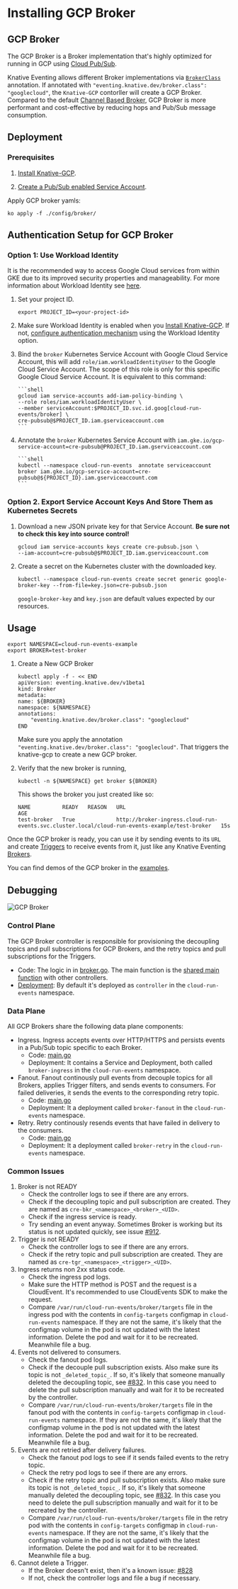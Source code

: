 # Installing GCP Broker

## GCP Broker

The GCP Broker is a Broker implementation that's highly optimized for running in GCP using [Cloud Pub/Sub](https://cloud.google.com/pubsub).

Knative Eventing allows different Broker implementations via [`BrokerClass`](https://knative.dev/development/eventing/broker/broker-trigger/)
annotation. If annotated with  `"eventing.knative.dev/broker.class": "googlecloud"`, the `Knative-GCP` contorller will
create a GCP Broker. Compared to the default [Channel Based Broker](https://knative.dev/development/eventing/broker/channel-based-broker/),
GCP Broker is more performant and cost-effective by reducing hops and Pub/Sub message consumption.

## Deployment

### Prerequisites

1. [Install Knative-GCP](./install-knative-gcp.md).

2. [Create a Pub/Sub enabled Service Account](./pubsub-service-account.md).


Apply GCP broker yamls:

```shell
ko apply -f ./config/broker/
```

## Authentication Setup for GCP Broker

### Option 1: Use Workload Identity

It is the recommended way to access Google Cloud services from within GKE due to
its improved security properties and manageability. For more information about
Workload Identity see
[here](https://cloud.google.com/kubernetes-engine/docs/how-to/workload-identity).

1.  Set your project ID.

    ```shell
    export PROJECT_ID=<your-project-id>
    ```

1.  Make sure Workload Identity is enabled when you
    [Install Knative-GCP](install-knative-gcp.md). If not,
    [configure authentication mechanism](authentication-mechanisms-gcp.md) using
    the Workload Identity option.

1.  Bind the `broker` Kubernetes Service Account with Google Cloud Service
    Account, this will add `role/iam.workloadIdentityUser` to the Google Cloud
    Service Account. The scope of this role is only for this specific Google
    Cloud Service Account. It is equivalent to this command:

        ```shell
        gcloud iam service-accounts add-iam-policy-binding \
        --role roles/iam.workloadIdentityUser \
        --member serviceAccount:$PROJECT_ID.svc.id.goog[cloud-run-events/broker] \
        cre-pubsub@$PROJECT_ID.iam.gserviceaccount.com
        ```

1.  Annotate the `broker` Kubernetes Service Account with
    `iam.gke.io/gcp-service-account=cre-pubsub@PROJECT_ID.iam.gserviceaccount.com`

        ```shell
        kubectl --namespace cloud-run-events  annotate serviceaccount broker iam.gke.io/gcp-service-account=cre-pubsub@${PROJECT_ID}.iam.gserviceaccount.com
        ```

### Option 2. Export Service Account Keys And Store Them as Kubernetes Secrets

1. Download a new JSON private key for that Service Account. **Be sure not to
   check this key into source control!**

   ```shell
   gcloud iam service-accounts keys create cre-pubsub.json \
   --iam-account=cre-pubsub@$PROJECT_ID.iam.gserviceaccount.com
   ```

1. Create a secret on the Kubernetes cluster with the downloaded key.

   ```shell
   kubectl --namespace cloud-run-events create secret generic google-broker-key --from-file=key.json=cre-pubsub.json
   ```

   `google-broker-key` and `key.json` are default values expected by our
   resources.

## Usage

```shell
export NAMESPACE=cloud-run-events-example
export BROKER=test-broker
```

1. Create a New GCP Broker

   ```shell
   kubectl apply -f - << END
   apiVersion: eventing.knative.dev/v1beta1
   kind: Broker
   metadata:
   name: ${BROKER}
   namespace: ${NAMESPACE}
   annotations:
       "eventing.knative.dev/broker.class": "googlecloud"
   END
   ```

   Make sure you apply the annotation
   `"eventing.knative.dev/broker.class": "googlecloud"`. That triggers the
   knative-gcp to create a new GCP broker.

1. Verify that the new broker is running,

   ```shell
   kubectl -n ${NAMESPACE} get broker ${BROKER}
   ```

   This shows the broker you just created like so:

   ```shell
   NAME          READY   REASON   URL                                                                                             AGE
   test-broker   True             http://broker-ingress.cloud-run-events.svc.cluster.local/cloud-run-events-example/test-broker   15s
   ```

Once the GCP broker is ready, you can use it by sending events to its `URL` and
create [Triggers](https://knative.dev/docs/eventing/broker/broker-trigger/#trigger) to
receive events from it, just like any Knative Eventing
[Brokers](https://knative.dev/docs/eventing/broker/broker-trigger/#broker).

You can find demos of the GCP broker in the
[examples](../examples/gcpbroker/README.md).

## Debugging
![GCP Broker](images/GCPBroker.png )

### Control Plane

The GCP Broker controller is responsible for provisioning the decoupling topics and pull subscriptions for GCP Brokers,
and the retry topics and pull subscriptions for the Triggers.
* Code: The logic in in [broker.go]( https://github.com/google/knative-gcp/blob/master/pkg/reconciler/broker/broker.go).
The main function is the [shared main function](https://github.com/google/knative-gcp/blob/master/cmd/controller/main.go)
with other controllers.
* [Deployment](https://github.com/google/knative-gcp/blob/master/config/500-controller.yaml): By default it's deployed
as `controller` in the `cloud-run-events` namespace.

### Data Plane

All GCP Brokers share the following data plane components:
* Ingress. Ingress accepts events over HTTP/HTTPS and persists events in a Pub/Sub topic specific to each Broker.
  * Code: [main.go](https://github.com/google/knative-gcp/blob/master/cmd/broker/ingress/main.go)
  * Deployment: It contains a Service and Deployment, both called `broker-ingress` in the `cloud-run-events` namespace.
* Fanout. Fanout continously pull events from decouple topics for all Brokers, applies Trigger filters, and sends events
  to consumers. For failed deliveries, it sends the events to the corresponding retry topic.
  * Code: [main.go](https://github.com/google/knative-gcp/blob/master/cmd/broker/fanout/main.go)
  * Deployment: It a deployment called `broker-fanout` in the `cloud-run-events` namespace.
* Retry. Retry continously resends events that have failed in delivery to the consumers.
  * Code: [main.go](https://github.com/google/knative-gcp/blob/master/cmd/broker/retry/main.go)
  * Deployment: It a deployment called `broker-retry` in the `cloud-run-events` namespace.


### Common Issues

1. Broker is not READY
    * Check the controller logs to see if there are any errors.
    * Check if the decoupling topic and pull subscription are created. They are named as `cre-bkr_<namespace>_<broker>_<UID>`.
    * Check if the ingress service is ready.
    * Try sending an event anyway. Sometimes Broker is working but its status is not updated quickly, see issue [#912](https://github.com/google/knative-gcp/issues/912).
1. Trigger is not READY
    * Check the controller logs to see if there are any errors.
     * Check if the retry topic and pull subscription are created. They are named as `cre-tgr_<namespace>_<trigger>_<UID>`.
1. Ingress returns non 2xx status code.
    * Check the ingress pod logs.
    * Make sure the HTTP method is POST and the request is a CloudEvent. It's recommended to use CloudEvents SDK to make
      the request. 
    * Compare `/var/run/cloud-run-events/broker/targets` file in the ingress pod with the contents in `config-targets`
    configmap in `cloud-run-events` namespace. If they are not the same, it's likely that the configmap volume in the pod
    is not updated with the latest information. Delete the pod and wait for it to be recreated. Meanwhile file a bug.
1. Events not delivered to consumers.
    * Check the fanout pod logs.
    * Check if the decouple pull subscription exists. Also make sure its topic is not `_deleted_topic_`. If so, it's likely
      that someone manually deleted the decoupling topic, see [#832](https://github.com/google/knative-gcp/issues/832).
      In this case you need to delete the pull subscription manually and wait for it to be recreated by the controller.
    * Compare `/var/run/cloud-run-events/broker/targets` file in the fanout pod with the contents in `config-targets`
    configmap in `cloud-run-events` namespace. If they are not the same, it's likely that the configmap volume in the pod
    is not updated with the latest information. Delete the pod and wait for it to be recreated. Meanwhile file a bug.
1. Events are not retried after delivery failures.
    * Check the fanout pod logs to see if it sends failed events to the retry topic.
    * Check the retry pod logs to see if there are any errors.
    * Check if the retry topic and pull subscription exists. Also make sure its topic is not `_deleted_topic_`. If so, it's likely
      that someone manually deleted the decoupling topic, see [#832](https://github.com/google/knative-gcp/issues/832).
      In this case you need to delete the pull subscription manually and wait for it to be recreated by the controller.
    * Compare `/var/run/cloud-run-events/broker/targets` file in the retry pod with the contents in `config-targets`
      configmap in `cloud-run-events` namespace. If they are not the same, it's likely that the configmap volume in the pod
      is not updated with the latest information. Delete the pod and wait for it to be recreated. Meanwhile file a bug.
1. Cannot delete a Trigger.
    * If the Broker doesn't exist, then it's a known issue: [#828](https://github.com/google/knative-gcp/issues/828)
    * If not, check the controller logs and file a bug if necessary.
